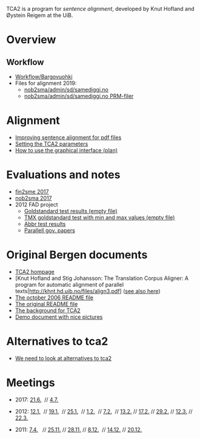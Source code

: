 

TCA2 is a program for *sentence alignment*, developed by Knut Hofland and Øystein Reigem at the UiB.


# Overview


## Workflow


* [Workflow/Bargovuohki](Bargovuohki.html)
* Files for alignment 2019: 
  * [nob2sma/admin/sd/samediggi.no](lists/nobsma_admin_sd_samediggi_no.txt)
  * [nob2sma/admin/sd/samediggi.no PRM-filer](lists/nobsma_admin_sd_samediggi_no_prmfiler.txt)






# Alignment
* [Improving sentence alignment for pdf files](../ling/corpus_improve_alignment.html)
* [Setting the TCA2 parameters](TCA2_parameters.html)
* [How to use the graphical interface (plan)](../ling/corpus_analyze.html)


# Evaluations and notes
* [fin2sme 2017](tca2_tests/fin2smeEvaluation.html)
* [nob2sma 2017](tca2_tests/parallelliseringristen.txt)
* 2012 FAD project
  * [Goldstandard test results (empty file)](../ling/testruns.paragstesting.html)
  * [TMX goldstandard test with min and max values (empty file)](tca2_testruns.paragstesting.html)
  * [Abbr test results](../ling/tca2testing/test_abbr.html)
  * [Parallell gov. papers](../ling/corpus_norwegianwhitepapers.html)




# Original Bergen documents


* [TCA2 hompage](http://gandalf.aksis.uib.no/tca2/)
* [Knut Hofland and Stig Johansson: The Translation Corpus Aligner: A program for automatic alignment of parallel texts|http://khnt.hd.uib.no/files/align3.pdf] ([see also here](page93.pdf))
* [The october 2006 README file](TCA2_readme_061004.txt)
* [The original README file](TCA2_readme.html)
* [The background for TCA2](TCA2_om.pdf)
* [Demo document with nice pictures](TCA2_demo_20050706.pdf)


# Alternatives to tca2
* [We need to look at alternatives to tca2](other_aligners.html)


# Meetings


* 2017:   [21.6.](https://divvungiellatekno.github.io/giellalt.uit.no/admin/corpus/Meeting_2017-06-21.html)  //
  [4.7.](https://divvungiellatekno.github.io/giellalt.uit.no/admin/corpus/Meeting_2017-07-04.html)  


* 2012:
  [12.1.](https://divvungiellatekno.github.io/giellalt.uit.no/admin/corpus/Meeting_2012-01-12.html)  //
  [19.1.](https://divvungiellatekno.github.io/giellalt.uit.no/admin/corpus/Meeting_2012-01-19.html)  //
  [25.1.](https://divvungiellatekno.github.io/giellalt.uit.no/admin/corpus/Meeting_2012-01-25.html)  //
  [1.2.](https://divvungiellatekno.github.io/giellalt.uit.no/admin/corpus/Meeting_2012-02-01.html)   //
  [7.2.](https://divvungiellatekno.github.io/giellalt.uit.no/admin/corpus/Meeting_2012-02-07.html)   //
  [13.2.](https://divvungiellatekno.github.io/giellalt.uit.no/admin/corpus/Meeting_2012-02-13.html)  //
  [17.2.](https://divvungiellatekno.github.io/giellalt.uit.no/admin/corpus/Meeting_2012-02-17.html)  //
  [29.2.](https://divvungiellatekno.github.io/giellalt.uit.no/admin/corpus/Meeting_2012-02-29.html)  //
  [12.3.](https://divvungiellatekno.github.io/giellalt.uit.no/admin/corpus/Meeting_2012-03-12.html)  //
  [22.3.](https://divvungiellatekno.github.io/giellalt.uit.no/admin/corpus/Meeting_2012-03-22.html)
* 2011:
  [7.4.](https://divvungiellatekno.github.io/giellalt.uit.no/admin/corpus/Meeting_2011-04-07.html)   //
  [25.11.](https://divvungiellatekno.github.io/giellalt.uit.no/admin/corpus/Meeting_2011-11-25.html) //
  [28.11.](https://divvungiellatekno.github.io/giellalt.uit.no/admin/corpus/Meeting_2011-11-28.html) //
  [8.12.](https://divvungiellatekno.github.io/giellalt.uit.no/admin/corpus/Meeting_2011-12-08.html)  //
  [14.12.](https://divvungiellatekno.github.io/giellalt.uit.no/admin/corpus/Meeting_2011-12-14.html) //
  [20.12.](https://divvungiellatekno.github.io/giellalt.uit.no/admin/corpus/Meeting_2011-12-20.html)
